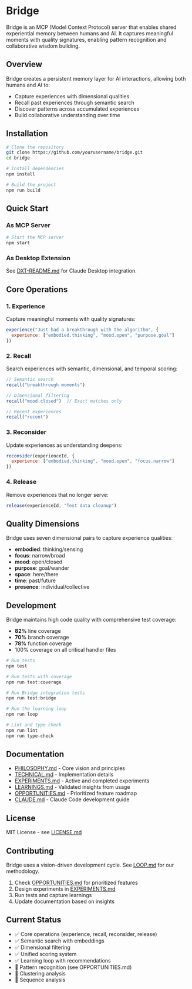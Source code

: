 # Bridge

Bridge is an MCP (Model Context Protocol) server that enables shared experiential memory between humans and AI. It
captures meaningful moments with quality signatures, enabling pattern recognition and collaborative wisdom building.

## Overview

Bridge creates a persistent memory layer for AI interactions, allowing both humans and AI to:
- Capture experiences with dimensional qualities
- Recall past experiences through semantic search
- Discover patterns across accumulated experiences
- Build collaborative understanding over time

## Installation

```bash
# Clone the repository
git clone https://github.com/yourusername/bridge.git
cd bridge

# Install dependencies
npm install

# Build the project
npm run build
```

## Quick Start

### As MCP Server

```bash
# Start the MCP server
npm start
```

### As Desktop Extension

See [DXT-README.md](./DXT-README.md) for Claude Desktop integration.

## Core Operations

### 1. Experience
Capture meaningful moments with quality signatures:
```javascript
experience("Just had a breakthrough with the algorithm", {
  experience: ["embodied.thinking", "mood.open", "purpose.goal"]
})
```

### 2. Recall
Search experiences with semantic, dimensional, and temporal scoring:
```javascript
// Semantic search
recall("breakthrough moments")

// Dimensional filtering
recall("mood.closed")  // Exact matches only

// Recent experiences
recall("recent")
```

### 3. Reconsider
Update experiences as understanding deepens:
```javascript
reconsider(experienceId, {
  experience: ["embodied.thinking", "mood.open", "focus.narrow"]
})
```

### 4. Release
Remove experiences that no longer serve:
```javascript
release(experienceId, "Test data cleanup")
```

## Quality Dimensions

Bridge uses seven dimensional pairs to capture experience qualities:

- **embodied**: thinking/sensing
- **focus**: narrow/broad  
- **mood**: open/closed
- **purpose**: goal/wander
- **space**: here/there
- **time**: past/future
- **presence**: individual/collective

## Development

Bridge maintains high code quality with comprehensive test coverage:
- **82%** line coverage
- **70%** branch coverage  
- **78%** function coverage
- 100% coverage on all critical handler files

```bash
# Run tests
npm test

# Run tests with coverage
npm run test:coverage

# Run Bridge integration tests
npm run test:bridge

# Run the learning loop
npm run loop

# Lint and type check
npm run lint
npm run type-check
```

## Documentation

- [PHILOSOPHY.md](./PHILOSOPHY.md) - Core vision and principles
- [TECHNICAL.md](./TECHNICAL.md) - Implementation details
- [EXPERIMENTS.md](./EXPERIMENTS.md) - Active and completed experiments
- [LEARNINGS.md](./LEARNINGS.md) - Validated insights from usage
- [OPPORTUNITIES.md](./OPPORTUNITIES.md) - Prioritized feature roadmap
- [CLAUDE.md](./CLAUDE.md) - Claude Code development guide

## License

MIT License - see [LICENSE.md](./LICENSE.md)

## Contributing

Bridge uses a vision-driven development cycle. See [LOOP.md](./LOOP.md) for our methodology.

1. Check [OPPORTUNITIES.md](./OPPORTUNITIES.md) for prioritized features
2. Design experiments in [EXPERIMENTS.md](./EXPERIMENTS.md)
3. Run tests and capture learnings
4. Update documentation based on insights

## Current Status

- ✅ Core operations (experience, recall, reconsider, release)
- ✅ Semantic search with embeddings
- ✅ Dimensional filtering
- ✅ Unified scoring system
- ✅ Learning loop with recommendations
- 🚧 Pattern recognition (see OPPORTUNITIES.md)
- 🚧 Clustering analysis
- 🚧 Sequence analysis